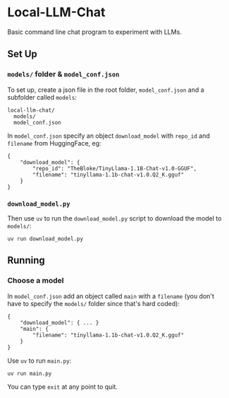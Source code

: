 # Local-LLM-Chat

Basic command line chat program to experiment with LLMs.

## Set Up

### `models/` folder & `model_conf.json`
To set up, create a json file in the root folder, `model_conf.json` and a
subfolder called `models`:

```
local-llm-chat/
  models/
  model_conf.json
```

In `model_conf.json` specify an object `download_model` with 
`repo_id` and `filename` from HuggingFace, eg:
```
{
	"download_model": {
		"repo_id": "TheBloke/TinyLlama-1.1B-Chat-v1.0-GGUF",
		"filename": "tinyllama-1.1b-chat-v1.0.Q2_K.gguf"
	}
}
```

### `download_model.py`
Then use `uv` to run the `download_model.py` script to download the model 
to `models/`:
```
uv run download_model.py
```

## Running

### Choose a model

In `model_conf.json` add an object called `main` with a `filename` (you
don't have to specify the `models/` folder since that's hard coded):

```
{
	"download_model": { ... }
	"main": {
		"filename": "tinyllama-1.1b-chat-v1.0.Q2_K.gguf"
	}
}
```

Use `uv` to run `main.py`:

```
uv run main.py
```

You can type `exit` at any point to quit.



